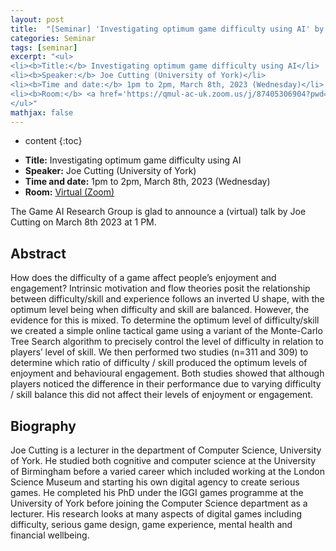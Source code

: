```yaml
---
layout: post
title:  "[Seminar] 'Investigating optimum game difficulty using AI' by Joe Cutting"
categories: Seminar
tags: [seminar]
excerpt: "<ul>
<li><b>Title:</b> Investigating optimum game difficulty using AI</li>
<li><b>Speaker:</b> Joe Cutting (University of York)</li> 
<li><b>Time and date:</b> 1pm to 2pm, March 8th, 2023 (Wednesday)</li>
<li><b>Room:</b> <a href='https://qmul-ac-uk.zoom.us/j/87405306904?pwd=dDhRTld2RjlmNVNjU1RqSjIzZUlTZz09'>Virtual (Zoom)</a></li>
</ul>"
mathjax: false
---
```


* content
{:toc}

<ul>
<li><b>Title:</b> Investigating optimum game difficulty using AI</li>
<li><b>Speaker:</b> Joe Cutting (University of York)</li> 
<li><b>Time and date:</b> 1pm to 2pm, March 8th, 2023 (Wednesday)</li>
<li><b>Room:</b> <a href='https://qmul-ac-uk.zoom.us/j/87405306904?pwd=dDhRTld2RjlmNVNjU1RqSjIzZUlTZz09'>Virtual (Zoom)</a></li>
</ul>

The Game AI Research Group is glad to announce a (virtual) talk by Joe Cutting on March 8th 2023 at 1 PM.

## Abstract

How does the difficulty of a game affect people’s enjoyment and engagement? Intrinsic motivation and flow theories posit the relationship between difficulty/skill and experience follows an inverted U shape, with the optimum level being when difficulty and skill are balanced. However, the evidence for this is mixed. To determine the optimum level of difficulty/skill we created a simple online tactical game using a variant of the Monte-Carlo Tree Search algorithm to precisely control the level of difficulty in relation to players’ level of skill. We then performed two studies (n=311 and 309) to determine which ratio of difficulty / skill produced the optimum levels of enjoyment and behavioural engagement. Both studies showed that although players noticed the difference in their performance due to varying difficulty / skill balance this did not affect their levels of enjoyment or engagement.

## Biography

Joe Cutting is a lecturer in the department of Computer Science, University of York. He studied both cognitive and computer science at the University of Birmingham before a varied career which included working at the London Science Museum and starting his own digital agency to create serious games. He completed his PhD under the IGGI games programme at the University of York before joining the Computer Science department as a lecturer. His research looks at many aspects of digital games including difficulty, serious game design, game experience, mental health and financial wellbeing.  
